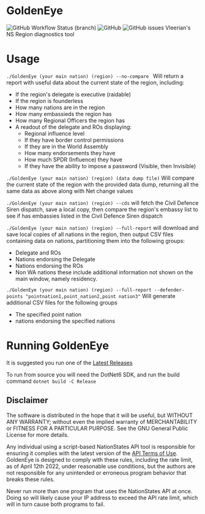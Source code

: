 # GoldenEye
![GitHub Workflow Status (branch)](https://img.shields.io/github/workflow/status/vleerian/goldeneye/multiplatPublish/main?style=for-the-badge) ![GitHub](https://img.shields.io/github/license/vleerian/goldeneye?style=for-the-badge) ![GitHub issues](https://img.shields.io/github/issues/vleerian/goldeneye?style=for-the-badge)
Vleerian's NS Region diagnostics tool

# Usage
`./GoldenEye (your main nation) (region) --no-compare `
Will return a report with useful data about the current state of the region, including:
- If the region's delegate is executive (raidable)
- If the region is founderless
- How many nations are in the region
- How many embassieds the region has
- How many Regional Officers the region has
- A readout of the delegate and ROs displaying:
    - Regional influence level
    - If they have border control permissions
    - If they are in the World Assembly
    - How many endorsements they have
    - How much SPDR (Influence) they have
    - If they have the ability to impose a password (Visible, then Invisible)

`./GoldenEye (your main nation) (region) (data dump file)`
Will compare the current state of the region with the provided data dump, returning all the same data as above along with Net change values

`./GoldenEye (your main nation) (region) --cds`
will fetch the Civil Defence Siren dispatch, save a local copy, then compare the region's embassy list to see if has embassies listed in the Civil Defence Siren dispatch

`./GoldenEye (your main nation) (region) --full-report`
will download and save local copies of all nations in the region, then output CSV files containing data on nations, partitioning them into the following groups:
- Delegate and ROs
- Nations endorsing the Delegate
- Nations endorsing the ROs
- Non WA nations
these include additional information not shown on the main window, namely residency.

`./GoldenEye (your main nation) (region) --full-report --defender-points "pointnation1,point_nation2,point nation3"`
Will generate additional CSV files for the following groups
- The specified point nation
- nations endorsing the specified nations

# Running GoldenEye

It is suggested you run one of the [Latest Releases](https://github.com/Vleerian/GoldenEye/latest)

To run from source you will need the DotNet6 SDK, and run the build command
`dotnet build -C Release`

## Disclaimer

The software is distributed in the hope that it will be useful, but WITHOUT ANY WARRANTY; without even the implied
warranty of MERCHANTABILITY or FITNESS FOR A PARTICULAR PURPOSE.  See the GNU General Public License for more details.

Any individual using a script-based NationStates API tool is responsible for ensuring it complies with the latest
version of the [API Terms of Use](https://www.nationstates.net/pages/api.html#terms). GoldenEye is designed to comply with
these rules, including the rate limit, as of April 12th 2022, under reasonable use conditions, but the authors are not
responsible for any unintended or erroneous program behavior that breaks these rules.

Never run more than one program that uses the NationStates API at once. Doing so will likely cause your IP address to
exceed the API rate limit, which will in turn cause both programs to fail.
